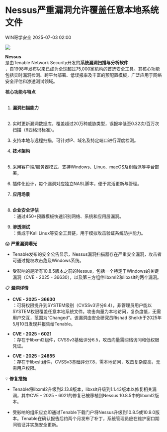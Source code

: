 #  Nessus严重漏洞允许覆盖任意本地系统文件  
 WIN哥学安全   2025-07-03 02:00  
  
![](https://mmbiz.qpic.cn/mmbiz_png/1mtwZURvGTmgC4svNmBCRaQFsDERqdGczTHfyvHUiaXwFaSicibFe3Y94rVM016NicgFAFFeStJM42cAMfoz6jOsMg/640?wx_fmt=png&from=appmsg "")  
  
**Nessus**  
‌是由Tenable Network Security开发的‌**系统漏洞扫描与分析软件**  
‌，自1998年发布以来已成为全球超过75,000家机构的首选安全工具。其核心功能包括实时漏洞检测、跨平台部署、低误报率及丰富的预配置模板，广泛应用于网络安全评估和渗透测试领域。‌‌  
  
‌**核心功能与特点**  
‌  
1. ‌**漏洞扫描能力**  
‌  
  
1. 实时更新漏洞数据库，覆盖超过20万种威胁类型，误报率低至0.32次/百万次扫描（6西格玛标准）。‌‌  
  
1. 支持本地与远程扫描，可针对IP、域名及特定端口进行深度检测。‌‌‌‌  
  
1. ‌**技术架构**  
‌  
  
1. 采用客户端/服务器模式，支持Windows、Linux、macOS及树莓派等平台部署。‌‌  
  
1. 插件化设计，每个漏洞对应独立NASL脚本，便于灵活更新与管理。‌‌  
  
1. ‌**应用场景**  
‌  
  
1. ‌**企业安全评估**  
‌：通过450+预置模板快速识别网络、系统和应用层漏洞。‌‌  
  
1. ‌**渗透测试**  
‌：集成于Kali Linux等安全工具链，用于模拟攻击验证系统防护能力。‌‌‌‌  
  
😱 **严重漏洞曝光**  
- Tenable发布的安全公告显示，Nessus漏洞扫描器存在严重安全漏洞，攻击者可通过提权攻击危及Windows系统。  
  
- 受影响的是所有10.8.5版本之前的Nessus，包括一个特定于Windows的关键漏洞（CVE - 2025 - 36630），以及第三方组件libxml2和libxslt的两个漏洞。  
  
📋 **漏洞详情**  
- **CVE - 2025 - 36630**  
：可将权限提升到SYSTEM级别（CVSSv3评分8.4），非管理员用户能以SYSTEM权限覆盖任意本地系统文件。攻击向量为本地访问，复杂度低，无需用户交互，范围为“Changed”。该漏洞由安全研究员Rishad Sheikh于2025年5月10日发现并报告给Tenable。  
  
- **CVE - 2025 - 6021**  
：存在于libxml2组件，CVSSv3基础评分6.5，攻击向量需网络访问和低权限凭证。  
  
- **CVE - 2025 - 24855**  
：存在于libxslt组件，CVSSv3基础评分7.8，需本地访问，攻击复杂度高，无需用户权限。  
  
💡 **修复措施**  
- Tenable将libxml2升级到2.13.8版本，libxslt升级到1.1.43版本以修复相关漏洞，其中CVE - 2025 - 6021的修复已被移植到Nessus 10.8.5中的libxml2版本。  
  
- 受影响的组织应立即通过Tenable下载门户将Nessus升级到10.8.5或10.9.0版本。Tenable在确认报告后约两个月发布了补丁，系统管理员应在维护窗口期间验证并实施安全更新。  
  
  
  

